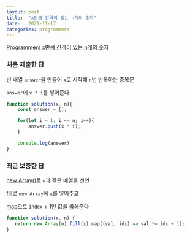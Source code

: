```yaml
---
layout: post
title:  "x만큼 간격이 있는 n개의 숫자"
date:   2021-11-17
categories: programmers
---
```

[Programmers x만큼 간격이 있는 n개의 숫자](https://programmers.co.kr/learn/courses/30/lessons/12954?language=javascript)

### 처음 제출한 답

빈 배열 `answer`을 만들어 `x`로 시작해 `n`번 반복하는 중복문

`answer`에 `x * i`를 넣어준다
```js
function solution(x, n){
    const answer = [];

    for(let i = 1; i <= n; i++){
        answer.push(x * i);
    }

    console.log(answer)
}
```

### 최근 보충한 답

[new Array()](https://developer.mozilla.org/ko/docs/Web/JavaScript/Reference/Global_Objects/Array/Array)로 `n`과 같은 배열을 선언

[fill](https://developer.mozilla.org/ko/docs/Web/JavaScript/Reference/Global_Objects/Array/fill)로 `new Array`에 `x`를 넣어주고 

[map](https://developer.mozilla.org/ko/docs/Web/JavaScript/Reference/Global_Objects/Array/map)으로 `index` + 1인 값을 곱해준다

```js
function solution(x, n) {
   return new Array(n).fill(x).map((val, idx) => val *= idx + 1);
}
```